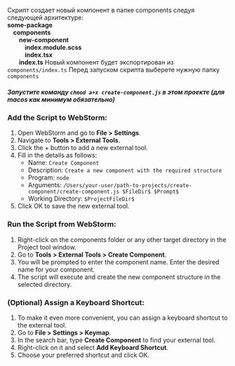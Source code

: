 Скрипт создает новый компонент в папке components следуя следующей архитектуре:\
**some-package\
&nbsp;&nbsp;&nbsp;&nbsp;components\
&nbsp;&nbsp;&nbsp;&nbsp;&nbsp;&nbsp;&nbsp;&nbsp;new-component\
&nbsp;&nbsp;&nbsp;&nbsp;&nbsp;&nbsp;&nbsp;&nbsp;&nbsp;&nbsp;&nbsp;&nbsp;index.module.scss\
&nbsp;&nbsp;&nbsp;&nbsp;&nbsp;&nbsp;&nbsp;&nbsp;&nbsp;&nbsp;&nbsp;&nbsp;index.tsx\
&nbsp;&nbsp;&nbsp;&nbsp;&nbsp;&nbsp;&nbsp;&nbsp;index.ts**
Новый компонент будет экспортирован из `components/index.ts`
Перед запуском скрипта выберете нужную папку `components`

##### Запустите команду `chmod a+x create-component.js` в этом проекте (для macos как минимум обязательно)

### Add the Script to WebStorm:
1. Open WebStorm and go to **File > Settings**.
2. Navigate to **Tools > External Tools**.
3. Click the + button to add a new external tool.
4. Fill in the details as follows:
   * Name: `Create Component`
   * Description: `Create a new component with the required structure`
   * Program: `node`
   * Arguments: `/Users/your-user/path-to-projects/create-component/create-component.js $FileDir$ $Prompt$`
   * Working Directory: `$ProjectFileDir$`
5. Click OK to save the new external tool.

### Run the Script from WebStorm:
1. Right-click on the components folder or any other target directory in the Project tool window.
2. Go to **Tools > External Tools > Create Component**.
3. You will be prompted to enter the component name. Enter the desired name for your component.
4. The script will execute and create the new component structure in the selected directory.

### (Optional) Assign a Keyboard Shortcut:
1. To make it even more convenient, you can assign a keyboard shortcut to the external tool.
2. Go to **File > Settings > Keymap**.
3. In the search bar, type **Create Component** to find your external tool.
4. Right-click on it and select **Add Keyboard Shortcut**.
5. Choose your preferred shortcut and click OK.